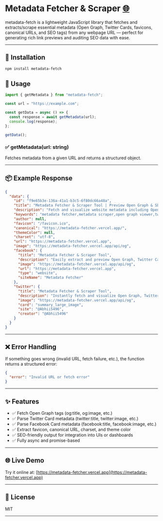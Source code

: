 
# Metadata Fetcher & Scraper [🌐](https://metadata-fetcher.vercel.app/)

metadata-fetch is a lightweight JavaScript library that fetches and extracts/scrape essential
metadata (Open Graph, Twitter Cards, favicons, canonical URLs, and SEO tags) from any webpage URL —
perfect for generating rich link previews and auditing SEO data with ease.

---

## 🚀 Installation

```bash
npm install metadata-fetch
```

## 🔧 Usage

```js
import { getMetadata } from "metadata-fetch";

const url = "https://example.com";

const getData = async () => {
  const response = await getMetadata(url);
  console.log(response);
};

getData();
```

### ✅ getMetadata(url: string)
Fetches metadata from a given URL and returns a structured object.

---

## 📦 Example Response

```json
{
  "data": {
    "id": "f9e65b3e-136a-41a1-b3c5-6f80dc66a48a",
    "title": "Metadata Fetcher & Scraper Tool | Preview Open Graph & SEO Tags",
    "description": "Fetch and visualize website metadata including Open Graph, Twitter Cards, favicons, canonical URLs, and more.",
    "keywords": "metadata fetcher,metadata scraper,open graph viewer,twitter card preview,SEO metadata tool,website metadata,link preview generator,social media preview",
    "author": null,
    "favicon": "/favicon.ico",
    "canonical": "https://metadata-fetcher.vercel.app/",
    "themeColor": null,
    "charset": "utf-8",
    "url": "https://metadata-fetcher.vercel.app",
    "image": "https://metadata-fetcher.vercel.app/api/og",
    "facebook": {
      "title": "Metadata Fetcher & Scraper Tool",
      "description": "Easily extract and preview Open Graph, Twitter Card, favicon, and canonical metadata from any webpage.",
      "image": "https://metadata-fetcher.vercel.app/api/og",
      "url": "https://metadata-fetcher.vercel.app",
      "type": "website",
      "siteName": "Metadata Fetcher"
    },
    "twitter": {
      "title": "Metadata Fetcher & Scraper Tool",
      "description": "Instantly fetch and visualize Open Graph, Twitter Card, and SEO tags from any webpage.",
      "image": "https://metadata-fetcher.vercel.app/api/og",
      "card": "summary_large_image",
      "site": "@Abhii5496",
      "creator": "@Abhii5496"
    }
  }
}
```

---

## ❌ Error Handling

If something goes wrong (invalid URL, fetch failure, etc.), the function returns a structured error:

```json
{
  "error": "Invalid URL or fetch error"
}
```

---

## ✨ Features

- ✅ Fetch Open Graph tags (og:title, og:image, etc.)
- ✅ Parse Twitter Card metadata (twitter:title, twitter:image, etc.)
- ✅ Parse Facebook Card metadata (facebook:title, facebook:image, etc.)
- ✅ Extract favicon, canonical URL, charset, and theme color
- ✅ SEO-friendly output for integration into UIs or dashboards
- ✅ Fully async and promise-based

---

## 🌐 Live Demo

Try it online at: [https://metadata-fetcher.vercel.app](https://metadata-fetcher.vercel.app)

---

## 📄 License

MIT

---
